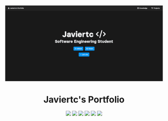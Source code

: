 ![Portfolio Javiertc](https://raw.githubusercontent.com/thejaviertc/thejaviertc/master/images/portfolio-javiertc.png)

<h1 align="center">Javiertc's Portfolio</h1>
<div align="center" style="padding-bottom: 20px">
    <img src="https://img.shields.io/github/stars/thejaviertc/portfolio-javiertc" />
    <img src="https://img.shields.io/github/v/release/thejaviertc/portfolio-javiertc" />
    <img src="https://img.shields.io/github/license/thejaviertc/portfolio-javiertc" />
    <img src="https://img.shields.io/github/commit-activity/m/thejaviertc/portfolio-javiertc" />
    <img src="https://github.com/thejaviertc/portfolio-javiertc/actions/workflows/ci.yml/badge.svg?branch=dev" />
    <img src="https://github.com/thejaviertc/portfolio-javiertc/actions/workflows/cd.yml/badge.svg" />
</div>
